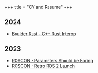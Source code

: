 +++
title = "CV and Resume"
+++

## 2024

- [Boulder Rust - C++ Rust Interop](/posts/rust-cpp-interop)

## 2023

- [ROSCON - Parameters Should be Boring](/posts/roscon23-parameters)
- [ROSCON - Retro ROS 2 Launch](/posts/xml-launch)
